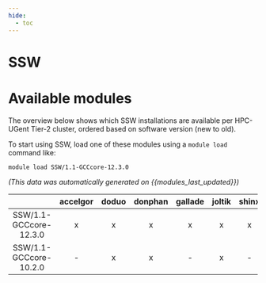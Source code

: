 ```yaml
---
hide:
  - toc
---
```


SSW
===

# Available modules


The overview below shows which SSW installations are available per HPC-UGent Tier-2 cluster, ordered based on software version (new to old).

To start using SSW, load one of these modules using a `module load` command like:

```shell
module load SSW/1.1-GCCcore-12.3.0
```

*(This data was automatically generated on {{modules_last_updated}})*  

| |accelgor|doduo|donphan|gallade|joltik|shinx|skitty|
| :---: | :---: | :---: | :---: | :---: | :---: | :---: | :---: |
|SSW/1.1-GCCcore-12.3.0|x|x|x|x|x|x|x|
|SSW/1.1-GCCcore-10.2.0|-|x|x|-|x|-|-|

